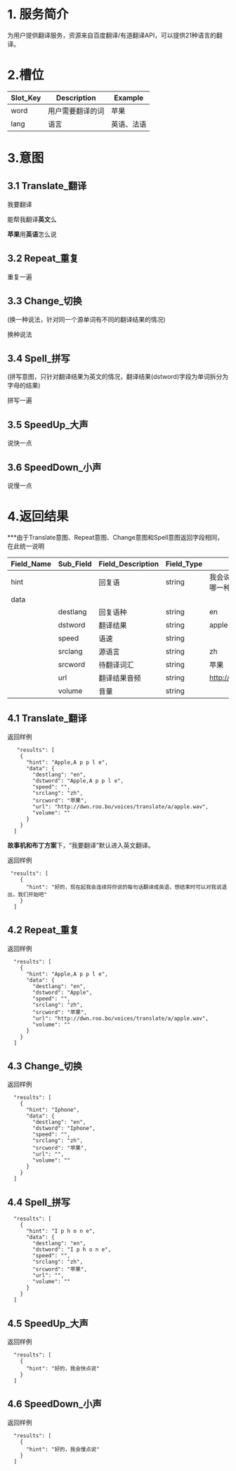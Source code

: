 # 1. 服务简介

为用户提供翻译服务，资源来自百度翻译\/有道翻译API，可以提供21种语言的翻译。

# 2.槽位

| **Slot\_Key** | **Description** | **Example** |
| --- | --- | --- |
| word | 用户需要翻译的词 | 苹果 |
| lang | 语言 | 英语、法语 |

# 3.意图


## 3.1 Translate_翻译

我要翻译 

能帮我翻译**英文**么 

**苹果**用**英语**怎么说


## 3.2 Repeat_重复

重复一遍 

## 3.3 Change_切换

(换一种说法，针对同一个源单词有不同的翻译结果的情况)

换种说法 


## 3.4 Spell_拼写

(拼写意图，只针对翻译结果为英文的情况，翻译结果\(dstword\)字段为单词拆分为字母的结果)

拼写一遍

## 3.5 SpeedUp_大声

说快一点

## 3.6 SpeedDown_小声

说慢一点

# 4.返回结果

\*\*\*由于Translate意图、Repeat意图、Change意图和Spell意图返回字段相同，在此统一说明


| **Field\_Name** | **Sub\_Field** | **Field\_Description** | **Field\_Type** | **Field\_Example** |
| --- | --- | --- | --- | --- |
| hint |    | 回复语 | string | 我会说英语、俄语、法语等多种语言，你要翻译成哪一种呢？ |
| data |    |     |     |     |
|    | destlang | 回复语种 | string | en |
|    | dstword | 翻译结果 | string | apple |
|    | speed | 语速 | string |    |
|    | srclang | 源语言 | string | zh |
|    | srcword | 待翻译词汇 | string | 苹果 |
|    | url | 翻译结果音频 | string | http://dwn.roo.bo/voices/translate/a/apple.wav |
|    | volume | 音量 | string |  |

## 4.1 Translate_翻译

返回样例

```
   "results": [
    {
      "hint": "Apple,A p p l e",
      "data": {
        "destlang": "en",
        "dstword": "Apple,A p p l e",
        "speed": "",
        "srclang": "zh",
        "srcword": "苹果",
        "url": "http://dwn.roo.bo/voices/translate/a/apple.wav",
        "volume": ""
      }
    }
  ]
```

**故事机和布丁方案**下，“我要翻译”默认进入英文翻译。

返回样例

```
 "results": [
    {
      "hint": "好的，现在起我会连续将你说的每句话翻译成英语，想结束时可以对我说退出，我们开始吧"
    }
  ]
```

## 4.2 Repeat_重复

返回样例

```
  "results": [
    {
      "hint": "Apple,A p p l e",
      "data": {
        "destlang": "en",
        "dstword": "Apple",
        "speed": "",
        "srclang": "zh",
        "srcword": "苹果",
        "url": "http://dwn.roo.bo/voices/translate/a/apple.wav",
        "volume": ""
      }
    }
  ]
```

## 4.3 Change_切换

返回样例

```
  "results": [
    {
      "hint": "Iphone",
      "data": {
        "destlang": "en",
        "dstword": "Iphone",
        "speed": "",
        "srclang": "zh",
        "srcword": "苹果",
        "url": "",
        "volume": ""
      }
    }
  ]
```

## 4.4 Spell_拼写

```
  "results": [
    {
      "hint": "I p h o n e",
      "data": {
        "destlang": "en",
        "dstword": "I p h o n e",
        "speed": "",
        "srclang": "zh",
        "srcword": "苹果",
        "url": "",
        "volume": ""
      }
    }
  ]
```

## 4.5 SpeedUp_大声

返回样例

```
  "results": [
    {
      "hint": "好的，我会快点说"
    }
  ]
```

## 4.6 SpeedDown_小声

返回样例

```
  "results": [
    {
      "hint": "好的，我会慢点说"
    }
  ]
